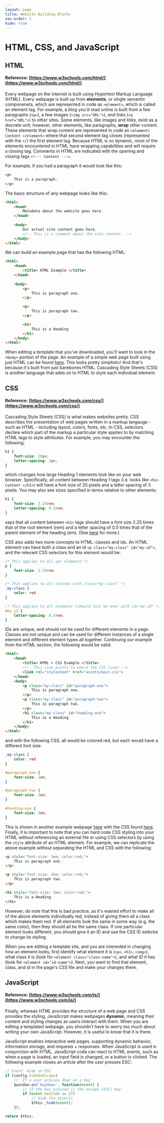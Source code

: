 ```yaml
---
layout: page
title: Website Building Blocks
nav-order: 2
hide: true
---
```


# HTML, CSS, and JavaScript

## HTML 

#### Reference: [https://www.w3schools.com/html/](https://www.w3schools.com/html/)

Every webpage on the internet is built using Hypertext Markup Language (HTML). Every webpage is built up from **elements**, or single semantic componenets, which are represented in code as `<element>`, which is called an element tag. For example, a blog you'd read online is built from a few paragraphs (`<p>`), a few images (`<img src="URL">`), and links (`<a href="URL">`) to other sites. Some elements, like images and links, exist as a discrete unit; however, other elements, like paragraphs, **wrap** other content. These elements that wrap content are represented in code as `<element> Content </element>` where that second element tag closes (represented with the `</`) the first element tag. Because HTML is so dynamic, most of the elements encountered in HTML have wrapping capabilities and will require a closing tag. Comments in HTML are indicated with the opening and closing tags `<!--- Content --->`.

For example, if you had a paragraph it would look like this:

```html
<p>
    This is a paragraph.
</p>
```

The basic structure of any webpage looks like this:

```html
<html>
    <head>
        Metadata about the website goes here.
    </head>
    
    <body>
        Our actual site content goes here.
        <!-- This is a comment about the site content. -->
    </body>
</html>
```
We can build an example page that has the following HTML:
```html
<html>
    <head>
        <title> HTML Example </title>
    </head>
    
    <body>
        <p>
            This is paragraph one.
        </p>

        <p>
            This is paragraph two.
        </p> 

        <h1>
            This is a Heading
        </h1> 
    </body>
</html>
```

When editing a template that you've downloaded, you'll want to look in the `<body>` portion of the page. An example of a simple web page built using just HTML can be found [here](/tutorial/html-demo.html). This looks pretty simplistic! And that's because it's built from just barebones HTML. Cascading Style Sheets (CSS) is another language that adds on to HTML to style each individual element.

## CSS

#### Reference: [https://www.w3schools.com/css/](https://www.w3schools.com/css/)

Cascading Style Sheets (CSS) is what makes websites pretty. CSS describes the presentation of web pages written in a markup langauge - such as HTML - including layout, colors, fonts, etc. In CSS, selectors declare which part of the markup a particular style applies to by matching HTML tags to style attributes. For example, you may encounter the following:

```css
h1 {
    font-size: 20px;
    letter-spacing: 3px;
}
```
which changes how large Heading 1 elements look like on your web browser. Specifically, all content between Heading 1 tags (i.e. looks like `<h1> Content </h1>`) will have a font size of 20 pixels and a letter spacing of 3 pixels. You may also see sizes specified in terms relative to other elements:
```css
h1 {
    font-size: 2.25rem;
    letter-spacing: 0.5rem;
}
```
says that all content between `<h1>` tags should have a font size 2.25 times that of the root element (rem) and a letter spacing of 0.5 times that of the parent element of the heading (em). (See [here](https://medium.com/code-better/css-units-for-font-size-px-em-rem-79f7e592bb97) for more.)

CSS also adds two more concepts to HTML: classes and ids. An HTML element can have both a class and an id `<p class="my-class" id="my-id">`, and the relevant CSS selectors for this element would be:

```css
/* This applies to all <p> elements */
p {
    font-size: 2.25rem;
}

/* This applies to all classes with class="my-class" */
.my-class {
    color: red
}

/* This applies to all elements (should just be one) with id="my-id" */
#my-id {
    letter-spacing: 0.5rem;
}
```

IDs are unique, and should not be used for different elements in a page. Classes are not unique and can be used for different instances of a single element and different element types all together. Continuing our example from the HTML section, the following would be valid:
```html
<html>
    <head>
        <title> HTML + CSS Example </title>
        <!-- This line points to where the CSS lives -->
        <link rel="stylesheet" href="assets/main.css">
    </head>
    <body>
        <p class="my-class" id="paragraph-one">
            This is paragraph one.
        </p>
        <p class="my-class" id="paragraph-two">
            This is paragraph two.
        </p> 
        <h1 class="my-class" id="heading-one">
            This is a Heading
        </h1> 
    </body>
</html>
```
and with the following CSS, all would be colored red, but each would have a different font size:
```css
.my-class {
    color: red
}

#paragraph-one {
    font-size: 1em;
}

#paragraph-two {
    font-size: 2em;
}

#heading-one {
    font-size: 3em;
}
```
This is shown in another example webpage [here](/tutorial/html-css-demo.html) with the CSS found [here](/tutorial/assets/main.css). Finally, it is important to note that you can hard code CSS styling into your HTML without referencing an external file or using CSS selectors by using the `style` attribute of an HTML element. For example, we can replicate the above example without separating the HTML and CSS with the following:

```html
<p style="font-size: 1em; color:red;">
    This is paragraph one.
</p>

<p style="font-size: 2em; color:red;">
    This is paragraph two.
</p> 

<h1 style="font-size: 3em; color:red;">
    This is a Heading
</h1>
```
However, do note that this is bad practice, as it's wasted effort to make all of the above elements individually red, instead of giving them all a class which makes them red. If all elements look the same in some way (e.g. the same color), then they should all be the same class. If one particular element looks different, you should give it an ID and use the CSS ID selector to change its styling.

When you are editing a template site, and you are interested in changing how an element looks, first identify what element it is (`<p>`, `<h1>`, `<img>`), what class it is (look for `<element class="class-name">`), and what ID it has (look for `<element id="id-name">`). Next, you want to find that element, class, and id in the page's CSS file and make your changes there.

## JavaScript

#### Reference: [https://www.w3schools.com/js/](https://www.w3schools.com/js/)

Finally, whereas HTML provides the structure of a web page and CSS provides the styling, JavaScript makes webpages **dynamic**, meaning their content and styling changes as users interact with them. When you are editing a templated webpage, you shouldn't have to worry too much about writing your own JavaScript. However, it is useful to know that it is there. 

JavaScript enables interactive web pages, supporting dynamic behavior, information storage, and requests + responses. When JavaScript is used in conjunction with HTML, JavaScript code can react to HTML events, such as when a page is loaded, an input field is changed, or a button is clicked. The following example closes an article after the user presses ESC:
```js
// Event: Hide on ESC       
if (config.hideOnEscape)
    //  If a user presses down on a key
    $window.on('keydown', function(event) {
        // If the key pressed is the escape (ESC) key
        if (event.keyCode == 27)
            // Hide the objects
            $this._hide(event);
    });

return $this;
```
